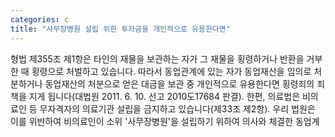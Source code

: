 ```yaml
---
categories: c
title: "사무장병원 설립 위한 투자금을 개인적으로 유용한다면"
---
```

형법 제355조 제1항은 타인의 재물을 보관하는 자가 그 재물을 횡령하거나 반환을 거부한 때 횡령으로 처벌하고 있습니다. 따라서 동업관계에 있는 자가 동업재산을 임의로 처분하거나 동업재산의 처분으로 얻은 대금을 보관 중 개인적으로 유용한다면 횡령죄의 죄책을 지게 됩니다(대법원 2011. 6. 10. 선고 2010도17684 판결). 한편, 의료법은 비의료인 등 무자격자의 의료기관 설립을 금지하고 있습니다(제33조 제2항). 우리 법원은 이를 위반하여 비의료인이 소위 &#39;사무장병원&#39;을 설립하기 위하여 의사와 체결한 동업계